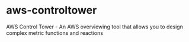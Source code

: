 # aws-controltower
AWS Control Tower - An AWS overviewing tool that allows you to design complex metric functions and reactions
